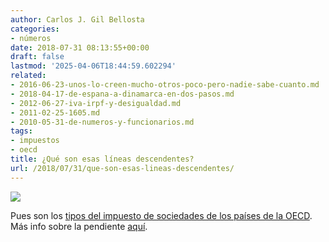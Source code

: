 ```yaml
---
author: Carlos J. Gil Bellosta
categories:
- números
date: 2018-07-31 08:13:55+00:00
draft: false
lastmod: '2025-04-06T18:44:59.602294'
related:
- 2016-06-23-unos-lo-creen-mucho-otros-poco-pero-nadie-sabe-cuanto.md
- 2018-04-17-de-espana-a-dinamarca-en-dos-pasos.md
- 2012-06-27-iva-irpf-y-desigualdad.md
- 2011-02-25-1605.md
- 2010-05-31-de-numeros-y-funcionarios.md
tags:
- impuestos
- oecd
title: ¿Qué son esas líneas descendentes?
url: /2018/07/31/que-son-esas-lineas-descendentes/
---
```


![](/wp-uploads/2018/07/impuesto_sociedades_oecd.png#center)

Pues son los [tipos del impuesto de sociedades de los países de la OECD](https://stats.oecd.org/index.aspx?DataSetCode=Table_II1#). Más info sobre la pendiente [aquí](https://www.washingtonpost.com/business/2018/07/24/across-globe-taxes-corporations-plummet).
